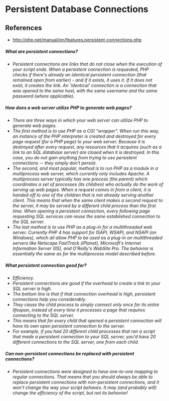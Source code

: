 # Persistent Database Connections 

## References
* http://php.net/manual/en/features.persistent-connections.php

##### What are persistent connections?
* *Persistent connections are links that do not close when the execution of your script ends. When a persistent connection is requested, PHP checks if there's already an identical persistent connection (that remained open from earlier) - and if it exists, it uses it. If it does not exist, it creates the link. An 'identical' connection is a connection that was opened to the same host, with the same username and the same password (where applicable).*

##### How does a web server utilize PHP to generate web pages?
* *There are three ways in which your web server can utilize PHP to generate web pages.*
* *The first method is to use PHP as a CGI "wrapper". When run this way, an instance of the PHP interpreter is created and destroyed for every page request (for a PHP page) to your web server. Because it is destroyed after every request, any resources that it acquires (such as a link to an SQL database server) are closed when it is destroyed. In this case, you do not gain anything from trying to use persistent connections -- they simply don't persist.*
* *The second, and most popular, method is to run PHP as a module in a multiprocess web server, which currently only includes Apache. A multiprocess server typically has one process (the parent) which coordinates a set of processes (its children) who actually do the work of serving up web pages. When a request comes in from a client, it is handed off to one of the children that is not already serving another client. This means that when the same client makes a second request to the server, it may be served by a different child process than the first time. When opening a persistent connection, every following page requesting SQL services can reuse the same established connection to the SQL server.*
* *The last method is to use PHP as a plug-in for a multithreaded web server. Currently PHP 4 has support for ISAPI, WSAPI, and NSAPI (on Windows), which all allow PHP to be used as a plug-in on multithreaded servers like Netscape FastTrack (iPlanet), Microsoft's Internet Information Server (IIS), and O'Reilly's WebSite Pro. The behavior is essentially the same as for the multiprocess model described before.*

##### What persistent connection good for?
* *Efficiency.*
* *Persistent connections are good if the overhead to create a link to your SQL server is high.*
* *The bottom line is that if that connection overhead is high, persistent connections help you considerably.*
* *They cause the child process to simply connect only once for its entire lifespan, instead of every time it processes a page that requires connecting to the SQL server.*
* *This means that for every child that opened a persistent connection will have its own open persistent connection to the server.*
* *For example, if you had 20 different child processes that ran a script that made a persistent connection to your SQL server, you'd have 20 different connections to the SQL server, one from each child.*

##### Can non-persistent connections be replaced with persistent connections?
* *Persistent connections were designed to have one-to-one mapping to regular connections. That means that you should always be able to replace persistent connections with non-persistent connections, and it won't change the way your script behaves. It may (and probably will) change the efficiency of the script, but not its behavior!*
